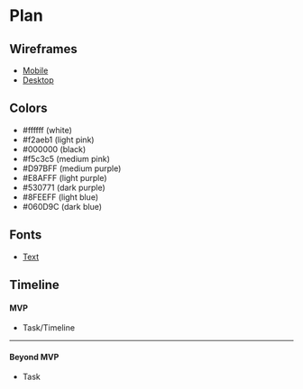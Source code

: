 # Plan

## Wireframes
* [Mobile]()
* [Desktop]()

## Colors
* #ffffff (white)
* #f2aeb1 (light pink)
* #000000 (black)
* #f5c3c5 (medium pink)
* #D97BFF (medium purple)
* #E8AFFF (light purple)
* #530771 (dark purple)
* #8FEEFF (light blue)
* #060D9C (dark blue)

## Fonts
* [Text](URL)

## Timeline

#### MVP

* Task/Timeline

---

#### Beyond MVP

* Task
